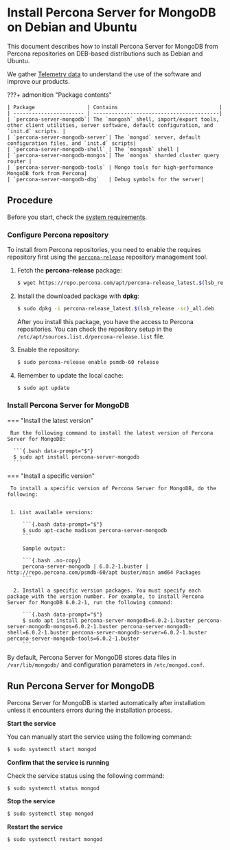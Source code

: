 # Install Percona Server for MongoDB on Debian and Ubuntu

This document describes how to install Percona Server for MongoDB from Percona repositories on DEB-based distributions such as Debian and Ubuntu. 

We gather [Telemetry data](telemetry.md) to understand the use of the software and improve our products.

???+ admonition "Package contents"

    | Package                 | Contains                                 |
    | ----------------------- | -----------------------------------------|
    | `percona-server-mongodb`| The `mongosh` shell, import/export tools, other client utilities, server software, default configuration, and `init.d` scripts. |
    | `percona-server-mongodb-server`| The `mongod` server, default configuration files, and `init.d` scripts|
    | `percona-server-mongodb-shell` | The `mongosh` shell |
    | `percona-server-mongodb-mongos`| The `mongos` sharded cluster query router |
    | `percona-server-mongodb-tools` | Mongo tools for high-performance MongoDB fork from Percona|
    | `percona-server-mongodb-dbg`   | Debug symbols for the server|

## Procedure

Before you start, check the [system requirements](system-requirements.md).

### Configure Percona repository

To install from Percona repositories, you need to enable the requires repository first using the [`percona-release`](https://docs.percona.com/percona-software-repositories/index.html) repository management tool.

1. Fetch the **percona-release** package:
    
    ```{.bash data-prompt="$"}
    $ wget https://repo.percona.com/apt/percona-release_latest.$(lsb_release -sc)_all.deb
    ```

2. Install the downloaded package with **dpkg**:

    ```{.bash data-prompt="$"}
    $ sudo dpkg -i percona-release_latest.$(lsb_release -sc)_all.deb
    ```

    After you install this package, you have the access to Percona repositories. You
    can check the repository setup in the `/etc/apt/sources.list.d/percona-release.list` file.


3. Enable the repository:

    ```{.bash data-prompt="$"}
    $ sudo percona-release enable psmdb-60 release
    ```

4. Remember to update the local cache:

    ```{.bash data-prompt="$"}
    $ sudo apt update
    ```

### Install Percona Server for MongoDB

=== "Install the latest version"

     Run the following command to install the latest version of Percona Server for MongoDB:

      ```{.bash data-prompt="$"}
      $ sudo apt install percona-server-mongodb
      ```

=== "Install a specific version"

     To install a specific version of Percona Server for MongoDB, do the following:


     1. List available versions:

         ```{.bash data-prompt="$"}
         $ sudo apt-cache madison percona-server-mongodb
         ```

         Sample output:

         ```{.bash .no-copy}
         percona-server-mongodb | 6.0.2-1.buster | http://repo.percona.com/psmdb-60/apt buster/main amd64 Packages
         ```

      2. Install a specific version packages. You must specify each package with the version number. For example, to install Percona Server for MongoDB 6.0.2-1, run the following command:

         ```{.bash data-prompt="$"}
         $ sudo apt install percona-server-mongodb=6.0.2-1.buster percona-server-mongodb-mongos=6.0.2-1.buster percona-server-mongodb-shell=6.0.2-1.buster percona-server-mongodb-server=6.0.2-1.buster percona-server-mongodb-tools=6.0.2-1.buster
         ```

By default, Percona Server for MongoDB stores data files in `/var/lib/mongodb/`
and configuration parameters in `/etc/mongod.conf`.

## Run Percona Server for MongoDB

Percona Server for MongoDB is started automatically after installation unless it encounters errors during the installation process.

**Start the service**

You can manually start the service using the following command:

```{.bash data-prompt="$"}
$ sudo systemctl start mongod
```

**Confirm that the service is running**

Check the service status using the following command:

```{.bash data-prompt="$"}
$ sudo systemctl status mongod
```

**Stop the service**

```{.bash data-prompt="$"}
$ sudo systemctl stop mongod
```

**Restart the service**

```{.bash data-prompt="$"}
$ sudo systemctl restart mongod
```

